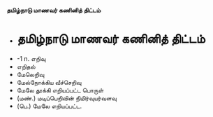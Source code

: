 **தமிழ்நாடு மாணவர் கணினித் திட்டம்**
- # தமிழ்நாடு மாணவர் கணினித் திட்டம்
- -1 n. எறிவு
- எறிதல்
- மேலெறிவு
- மேல்நோக்கிய வீச்செறிவு
- மேலே தூக்கி எறியப்பட்ட பொருள்
- (மண்.) மடிப்பெறிவின் நிமிர்வுயர்வளவு
- (பெ.) மேலே எறியப்பட்ட.

